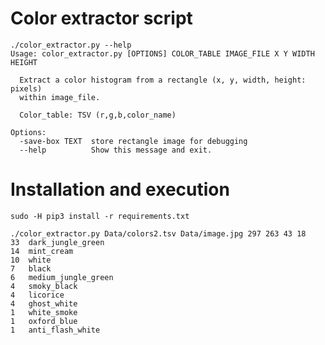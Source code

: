 # Color extractor script

    ./color_extractor.py --help
    Usage: color_extractor.py [OPTIONS] COLOR_TABLE IMAGE_FILE X Y WIDTH HEIGHT

      Extract a color histogram from a rectangle (x, y, width, height: pixels)
      within image_file.

      Color_table: TSV (r,g,b,color_name)

    Options:
      -save-box TEXT  store rectangle image for debugging
      --help          Show this message and exit.

# Installation and execution

    sudo -H pip3 install -r requirements.txt

    ./color_extractor.py Data/colors2.tsv Data/image.jpg 297 263 43 18
    33	dark_jungle_green
    14	mint_cream
    10	white
    7	black
    6	medium_jungle_green
    4	smoky_black
    4	licorice
    4	ghost_white
    1	white_smoke
    1	oxford_blue
    1	anti_flash_white


